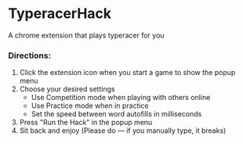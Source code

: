 # TyperacerHack
A chrome extension that plays typeracer for you

### Directions:
1. Click the extension icon when you start a game to show the popup menu
2. Choose your desired settings
    - Use Competition mode when playing with others online
    - Use Practice mode when in practice
    - Set the speed between word autofills in milliseconds
3. Press "Run the Hack" in the popup menu
4. Sit back and enjoy (Please do — if you manually type, it breaks)
